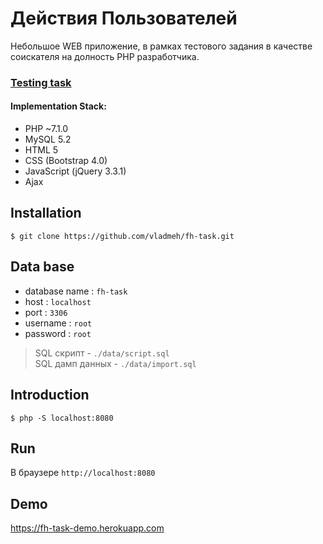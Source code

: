 Действия Пользователей
======================
Небольшое WEB приложение, в рамках тестового задания в качестве соискателя на долность PHP разработчика.

### [Testing task](https://github.com/vladmeh/fh-task/blob/master/test_task.md)

#### Implementation Stack:

* PHP ~7.1.0
* MySQL 5.2
* HTML 5
* CSS (Bootstrap 4.0)
* JavaScript (jQuery 3.3.1) 
* Ajax

Installation
------------
```console
$ git clone https://github.com/vladmeh/fh-task.git
```
Data base
------------
* database name : `fh-task`
* host : `localhost`
* port : `3306`
* username : `root`
* password : `root`

> SQL скрипт - `./data/script.sql` <br/>
> SQL дамп данных - `./data/import.sql`
    
Introduction
------------
```console
$ php -S localhost:8080
``` 
Run
------------
В браузере `http://localhost:8080`

Demo
------------
https://fh-task-demo.herokuapp.com